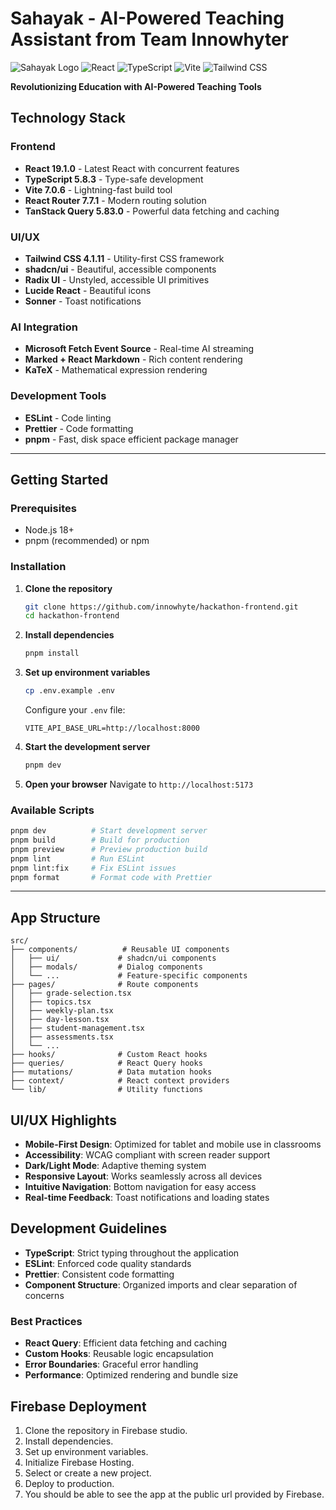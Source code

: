 # Sahayak - AI-Powered Teaching Assistant from Team Innowhyter

![Sahayak Logo](https://img.shields.io/badge/Sahayak-Teaching%20Assistant-blue?style=for-the-badge&logo=graduation-cap)
![React](https://img.shields.io/badge/React-19.1.0-61DAFB?style=for-the-badge&logo=react)
![TypeScript](https://img.shields.io/badge/TypeScript-5.8.3-3178C6?style=for-the-badge&logo=typescript)
![Vite](https://img.shields.io/badge/Vite-7.0.6-646CFF?style=for-the-badge&logo=vite)
![Tailwind CSS](https://img.shields.io/badge/Tailwind%20CSS-4.1.11-38B2AC?style=for-the-badge&logo=tailwind-css)

**Revolutionizing Education with AI-Powered Teaching Tools**

## Technology Stack

### Frontend

- **React 19.1.0** - Latest React with concurrent features
- **TypeScript 5.8.3** - Type-safe development
- **Vite 7.0.6** - Lightning-fast build tool
- **React Router 7.7.1** - Modern routing solution
- **TanStack Query 5.83.0** - Powerful data fetching and caching

### UI/UX

- **Tailwind CSS 4.1.11** - Utility-first CSS framework
- **shadcn/ui** - Beautiful, accessible components
- **Radix UI** - Unstyled, accessible UI primitives
- **Lucide React** - Beautiful icons
- **Sonner** - Toast notifications

### AI Integration

- **Microsoft Fetch Event Source** - Real-time AI streaming
- **Marked + React Markdown** - Rich content rendering
- **KaTeX** - Mathematical expression rendering

### Development Tools

- **ESLint** - Code linting
- **Prettier** - Code formatting
- **pnpm** - Fast, disk space efficient package manager

---

## Getting Started

### Prerequisites

- Node.js 18+
- pnpm (recommended) or npm

### Installation

1. **Clone the repository**

   ```bash
   git clone https://github.com/innowhyte/hackathon-frontend.git
   cd hackathon-frontend
   ```

2. **Install dependencies**

   ```bash
   pnpm install
   ```

3. **Set up environment variables**

   ```bash
   cp .env.example .env
   ```

   Configure your `.env` file:

   ```env
   VITE_API_BASE_URL=http://localhost:8000
   ```

4. **Start the development server**

   ```bash
   pnpm dev
   ```

5. **Open your browser**
   Navigate to `http://localhost:5173`

### Available Scripts

```bash
pnpm dev          # Start development server
pnpm build        # Build for production
pnpm preview      # Preview production build
pnpm lint         # Run ESLint
pnpm lint:fix     # Fix ESLint issues
pnpm format       # Format code with Prettier
```

---

## App Structure

```
src/
├── components/          # Reusable UI components
│   ├── ui/             # shadcn/ui components
│   ├── modals/         # Dialog components
│   └── ...             # Feature-specific components
├── pages/              # Route components
│   ├── grade-selection.tsx
│   ├── topics.tsx
│   ├── weekly-plan.tsx
│   ├── day-lesson.tsx
│   ├── student-management.tsx
│   ├── assessments.tsx
│   └── ...
├── hooks/              # Custom React hooks
├── queries/            # React Query hooks
├── mutations/          # Data mutation hooks
├── context/            # React context providers
└── lib/                # Utility functions
```

## UI/UX Highlights

- **Mobile-First Design**: Optimized for tablet and mobile use in classrooms
- **Accessibility**: WCAG compliant with screen reader support
- **Dark/Light Mode**: Adaptive theming system
- **Responsive Layout**: Works seamlessly across all devices
- **Intuitive Navigation**: Bottom navigation for easy access
- **Real-time Feedback**: Toast notifications and loading states

## Development Guidelines

- **TypeScript**: Strict typing throughout the application
- **ESLint**: Enforced code quality standards
- **Prettier**: Consistent code formatting
- **Component Structure**: Organized imports and clear separation of concerns

### Best Practices

- **React Query**: Efficient data fetching and caching
- **Custom Hooks**: Reusable logic encapsulation
- **Error Boundaries**: Graceful error handling
- **Performance**: Optimized rendering and bundle size

## Firebase Deployment

1. Clone the repository in Firebase studio.
2. Install dependencies.
3. Set up environment variables.
4. Initialize Firebase Hosting.
5. Select or create a new project.
6. Deploy to production.
7. You should be able to see the app at the public url provided by Firebase.
